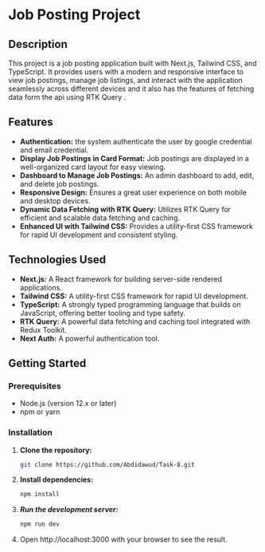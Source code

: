 # Job Posting Project

## Description

This project is a job posting application built with Next.js, Tailwind CSS, and TypeScript. It provides users with a modern and responsive interface to view job postings, manage job listings, and interact with the application seamlessly across different devices and it also has the features of fetching data form the api using RTK Query .

## Features

- **Authentication:** the system authenticate the user by google credential and email credential.
- **Display Job Postings in Card Format:** Job postings are displayed in a well-organized card layout for easy viewing.
- **Dashboard to Manage Job Postings:** An admin dashboard to add, edit, and delete job postings.
- **Responsive Design:** Ensures a great user experience on both mobile and desktop devices.
- **Dynamic Data Fetching with RTK Query:** Utilizes RTK Query for efficient and scalable data fetching and caching.
- **Enhanced UI with Tailwind CSS:** Provides a utility-first CSS framework for rapid UI development and consistent styling.

## Technologies Used

- **Next.js:** A React framework for building server-side rendered applications.
- **Tailwind CSS:** A utility-first CSS framework for rapid UI development.
- **TypeScript:** A strongly typed programming language that builds on JavaScript, offering better tooling and type safety.
- **RTK Query:** A powerful data fetching and caching tool integrated with Redux Toolkit.
- **Next Auth:** A powerful authentication tool.

## Getting Started

### Prerequisites

- Node.js (version 12.x or later)
- npm or yarn

### Installation

1. **Clone the repository:**

   ```bash
   git clone https://github.com/Abdidawud/Task-8.git

   ```

2. **Install dependencies:**
   ```bash
   npm install
   ```
3. **_Run the development server:_**
   ```bash
   npm run dev
   ```
4. Open http://localhost:3000 with your browser to see the result.
